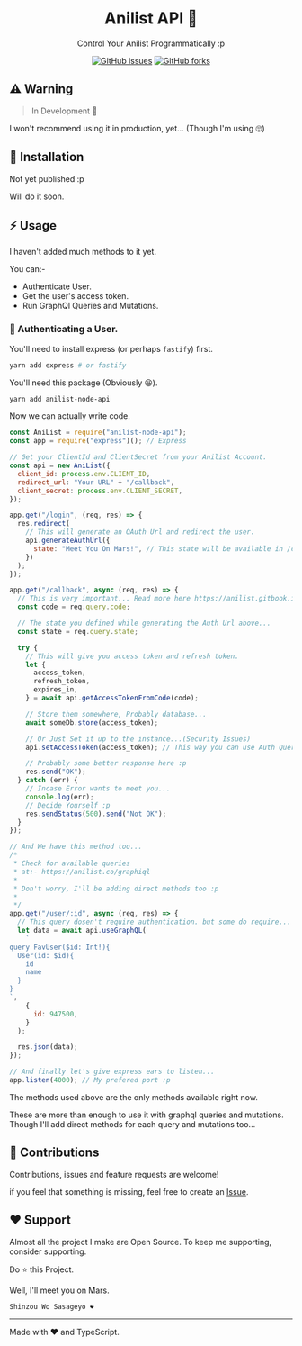 <p align="center" >
    <h1 align="center">Anilist API 🚀</h1>
    <p align="center">Control Your Anilist Programmatically :p</p>
</p>
<p align="center">
<a href="https://github.com/PiyushSuthar/anilist-node-api/issues"><img alt="GitHub issues" src="https://img.shields.io/github/issues/PiyushSuthar/anilist-node-api?style=for-the-badge"></a>
<a href="https://github.com/PiyushSuthar/anilist-node-api/network"><img alt="GitHub forks" src="https://img.shields.io/github/forks/PiyushSuthar/anilist-node-api?style=for-the-badge"></a>
</p>

## ⚠ Warning

> In Development 🔧

I won't recommend using it in production, yet... (Though I'm using 🙄)

## 🔗 Installation

Not yet published :p

Will do it soon.

## ⚡️ Usage

I haven't added much methods to it yet.

You can:-

- Authenticate User.
- Get the user's access token.
- Run GraphQl Queries and Mutations.

### 🕺 Authenticating a User.

You'll need to install express (or perhaps `fastify`) first.

```sh
yarn add express # or fastify
```

You'll need this package (Obviously 😆).

```sh
yarn add anilist-node-api
```

Now we can actually write code.

```js
const AniList = require("anilist-node-api");
const app = require("express")(); // Express

// Get your ClientId and ClientSecret from your Anilist Account.
const api = new AniList({
  client_id: process.env.CLIENT_ID,
  redirect_url: "Your URL" + "/callback",
  client_secret: process.env.CLIENT_SECRET,
});

app.get("/login", (req, res) => {
  res.redirect(
    // This will generate an OAuth Url and redirect the user.
    api.generateAuthUrl({
      state: "Meet You On Mars!", // This state will be available in /callback. This must be string (Life hack: JSON.stringify())
    })
  );
});

app.get("/callback", async (req, res) => {
  // This is very important... Read more here https://anilist.gitbook.io/anilist-apiv2-docs/overview/oauth/authorization-code-grant
  const code = req.query.code;

  // The state you defined while generating the Auth Url above...
  const state = req.query.state;

  try {
    // This will give you access token and refresh token.
    let {
      access_token,
      refresh_token,
      expires_in,
    } = await api.getAccessTokenFromCode(code);

    // Store them somewhere, Probably database...
    await someDb.store(access_token);

    // Or Just Set it up to the instance...(Security Issues)
    api.setAccessToken(access_token); // This way you can use Auth Queries of the API.

    // Probably some better response here :p
    res.send("OK");
  } catch (err) {
    // Incase Error wants to meet you...
    console.log(err);
    // Decide Yourself :p
    res.sendStatus(500).send("Not OK");
  }
});

// And We have this method too...
/*
 * Check for available queries
 * at:- https://anilist.co/graphiql
 *
 * Don't worry, I'll be adding direct methods too :p
 *
 */
app.get("/user/:id", async (req, res) => {
  // This query dosen't require authentication. but some do require...
  let data = await api.useGraphQL(
    `
query FavUser($id: Int!){
  User(id: $id){
    id
    name
  }
}
`,
    {
      id: 947500,
    }
  );

  res.json(data);
});

// And finally let's give express ears to listen...
app.listen(4000); // My prefered port :p
```

The methods used above are the only methods available right now.

These are more than enough to use it with graphql queries and mutations. Though I'll add direct methods for each query and mutations too...

## 🤟 Contributions

Contributions, issues and feature requests are welcome!

if you feel that something is missing, feel free to create an [Issue](https://github.com/PiyushSuthar/anilist-node-api/issues).

## ❤ Support

Almost all the project I make are Open Source. To keep me supporting, consider supporting.

Do ⭐ this Project.

Well, I'll meet you on Mars.

`Shinzou Wo Sasageyo ❤`

---

Made with ❤ and TypeScript.
